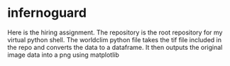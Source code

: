 # infernoguard
Here is the hiring assignment. The repository is the root repository for my virtual python shell. The worldclim python file takes the tif file included in the repo and converts the data to a dataframe. It then outputs the original image data into a png using matplotlib
